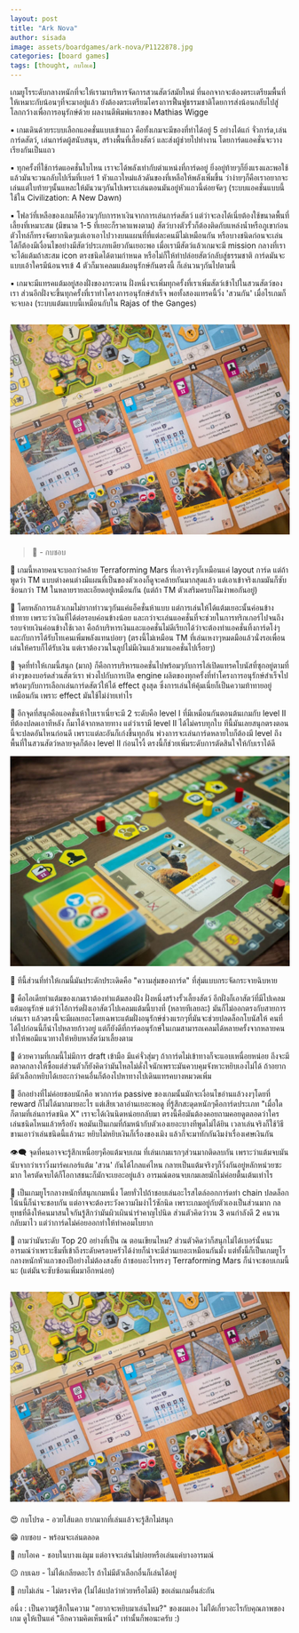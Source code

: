 ```yaml
---
layout: post
title: "Ark Nova"
author: sisada
image: assets/boardgames/ark-nova/P1122878.jpg
categories: [board games]
tags: [thought, กบโอเค]
---
```

เกมยูโรระดับกลางหนักที่จะให้เรามาบริหารจัดการสวนสัตว์สมัยใหม่ ที่นอกจากจะต้องตระเตรียมพื้นที่ให้เหมาะกับน้อนๆที่จะมาอยู่แล้ว ยังต้องตระเตรียมโครงการฟื้นฟูธรรมชาติโดยการส่งน้อนกลับไปสู่โลกกว้างเพื่อการอนุรักษ์ด้วย ผลงานตีพิมพ์แรกของ Mathias Wigge

▪️ เกมเดินด้วยระบบเลือกแอคชั่นแบบเข้าแถว คือทั้งเกมจะมีของที่ทำได้อยู่ 5 อย่างได้แก่ จั่วการ์ด,เล่นการ์ดสัตว์, เล่นการ์ดผู้สนับสนุน, สร้างพื้นที่เลี้ยงสัตว์ และส่งผู้ช่วยไปทำงาน โดยการ์ดแอคชั่นจะวางเรียงกันเป็นแถว

▪️ ทุกครั้งที่ใช้การ์ดแอคชั่นใบไหน เราจะได้พลังเท่ากับตำแหน่งที่การ์ดอยู่ ยิ่งอยู่ท้ายๆก็ยิ่งแรงและพอใช้แล้วมันจะวนกลับไปเริ่มที่เบอร์ 1 หัวแถวใหม่แล้วดันของที่เหลือให้พลังเพิ่มขึ้น ว่าง่ายๆก็คือเราอยากจะเล่นแต่ใบท้ายๆนั้นแหละให้มันวนๆกันไปเพราะเล่นตอนมันอยู่หัวแถวนี้ด๋อยจัดๆ
(ระบบแอคชั่นแบบนี้ใช้ใน Civilization: A New Dawn)

▪️ โฟลว์ที่เหลือของเกมก็คือวนๆกับการหาเงินจากการเล่นการ์ดสัตว์ แต่ว่าจะลงได้เนี่ยต้องใช้ขนาดพื้นที่เลี้ยงที่เหมาะสม (มีขนาด 1-5 ที่เยอะก็ราคาแพงตาม) สัตว์บางตัวรั้วก็ต้องติดกับแหล่งน้ำหรือภูเขาก่อน ตัวไทล์ก็ทรงจัดยากนิดๆแต่เอาเอาไปวางบนแผนที่ที่แต่ละคนมีไม่เหมือนกัน หรือบางชนิดก่อนจะเล่นได้ก็ต้องมีเงื่อนไขอย่างมีสัตว์ประเภทเดียวกันเยอะพอ เมื่อเรามีสัตว์แล้วเกมจะมี mission กลางที่เราจะได้แต้มถ้าสะสม icon ตรงชนิดได้ตามกำหนด หรือไม่ก็ให้ทำปล่อยสัตว์กลับสู่ธรรมชาติ การ์ดมันจะแบบเอ้าใครมีน้อนจรเข้ 4 ตัวก็มาเคลมแต้มอนุรักษ์กันตรงนี้ ก็เล่นวนๆกันไปตามนี้

▪️ เกมจะมีแทรคแต้มอยู่สองฝั่งของกระดาน ฝั่งหนึ่งจะเพิ่มทุกครั้งที่เราเพิ่มสัตว์เข้าไปในสวนสัตว์ของเรา ส่วนอีกฝั่งจะขึ้นทุกครั้งที่เราทำโครงการอนุรักษ์สำเร็จ พอทั้งสองแทรคนี้วิ่ง 'สวนกัน' เมื่อไรเกมก็จะจบลง (ระบบแต้มแบบนี้เหมือนกับใน Rajas of the Ganges)

![alt tag](/assets/boardgames/ark-nova/P1122503.jpg)
---

> 🐸 - กบชอบ

🔹 เกมนี้หลายคนจะบอกว่าคล้าย Terraforming Mars ที่เอาจริงๆก็เหมือนแค่ layout การ์ด แต่ถ้าพูดว่า TM แบบต่างคนต่างมีแผนที่เป็นของตัวเองก็ดูจะคล้ายกันมากสุดแล้ว แต่เอาเข้าจริงเกมมันก็ซับซ้อนกว่า TM ในหลายรายละเอียดอยู่เหมือนกัน (แต่ถ้า TM ตัวเสริมครบก็งึมงำพอกันอยู่)

🔹 โดยหลักการแล้วเกมไม่ยากทำวนๆกันแค่แอ็คชั่นห้าแบบ แต่การเล่นให้ได้แต้มเยอะนั้นค่อนข้างท้าทาย เพราะว่าเงินที่ได้ต่อรอบค่อนข้างน้อย และกว่าจะเล่นแอคชั่นที่จะช่วยในการทริกเกอร์ไปจนถึงรอบจ่ายเงินค่อนข้างใช้เวลา คือถ้าบริหารเงินและแอคชั่นไม่ดีเรียกได้ว่าจะต้องทำแอคชั่นทิ้งการ์ดโง่ๆและกับการได้รับโทเคนเพิ่มพลังแทนบ่อยๆ (ตรงนี้ไม่เหมือน  TM ที่เล่นเหงาๆหมดมือแล้วนั่งรอเพื่อนเล่นให้ครบก็ได้รับเงิน แต่เราต้องวนในลูปไม่มีเงินแล้วเผาแอคชั่นไปเรื่อยๆ)

🔹 จุดที่ทำให้เกมนี้สนุก (มาก) ก็คือการบริหารแอคชั่นไปพร้อมๆกับการไล่เปิดแทรคโบนัสที่ซุกอยู่ตามที่ต่างๆของบอร์ดส่วนสัตว์เรา พ่วงไปกับการเปิด engine ผลิตของทุกครั้งที่ทำโครงการอนุรักษ์สำเร็จไปพร้อมๆกับการเลือกเล่นการ์ดสัตว์ให้ได้ effect สูงสุด ซึ่งการเล่นให้คุ้มเนี่ยก็เป็นความท้าทายอยู่เหมือนกัน เพราะ effect มันใช้ไม่ง่ายเท่าไร 

🔹 อีกจุดที่สนุกคือแอคชั่นห้าใบเราเนี่ยจะมี 2 ระดับคือ level I ที่มีเหมือนกันตอนต้นเกมกับ level II ที่ต้องปลดเอาทีหลัง ก็มาได้จากหลายทาง แต่ว่าเรามี level II ได้ไม่ครบทุกใบ ทีนี้มันเลยสนุกตรงตอนนี้จะปลดอันไหนก่อนดี เพราะแต่ละอันก็เก่งขึ้นทุกอัน พ่วงการจะเล่นการ์ดหลายใบก็ต้องมี level ถึง พื้นที่ในสวนสัตว์หลายจุดก็ต้อง level II ก่อนไรงี้ ตรงนี้ก็ช่วยเพิ่มระดับการตัดสินใจให้กับเราได้ดี 

![alt tag](/assets/boardgames/ark-nova/P1122881.jpg)

🔸 ทีนี้ส่วนที่ทำให้เกมนี้มันประดักประเดิดคือ "ความสุ่มของการ์ด" ที่สุ่มแบบกระจัดกระจายฉิบหาย

🔸 คือไอเดียทำแต้มของเกมเราต้องทำแต้มสองฝั่ง ฝั่งหนึ่งสร้างรั้วเลี้ยงสัตว์ อีกฝั่งก็เอาสัตว์ที่มีไปเคลมแต้มอนุรักษ์ แต่ว่าไอ้การ์ดฝั่งเอาสัตว์ไปเคลมแต้มนี้บางที่ (หลายทีเลยละ) มันก็ไม่ออกตรงกับสายการเล่นเรา แล้วตรงนี้จะมีผลเยอะโดยเฉพาะแต้มฝั่งอนุรักษ์ช่วงแรกๆที่มันจะช่วยปลดล็อกโบนัสให้ คนที่ได้ไปก่อนนี้ก็นำไปหลายก้าวอยู่  แต่ก็ยังดีที่การ์ดอนุรักษ์ในเกมสามารถเคลมได้หลายครั้งจากหลายคนทำให้พอมีแนวทางให้หยิบหาสัตว์มาเลี้ยงตาม

🔸 ด้วยความที่เกมนี้ไม่มีการ draft เข้ามือ มีแค่จั่วสุ่มๆ ถ้าการ์ดไม่เข้าทางก็จะแอบเหนื่อยหน่อย ถีงจะมีตลาดกลางให้ซื้อแต่ส่วนตัวก็ยังคิดว่ามันไหลไม่ดั่งใจนักเพราะมันควบคุมจังหวะหยิบเองไม่ได้ ถ้าอยากมีตัวเลือกหยิบได้เยอะกว่าคนอื่นก็ต้องไปหาทางไปเดินแทรคบางหมวดเพิ่ม

🔸 อีกอย่างที่ไม่ค่อยชอบนักคือ พวกการ์ด passive ของเกมนั้นมักจะเงื่อนไขอ่านแล้วงงๆโดยที่ reward ก็ไม่ได้มากมายอะไร แต่เสียเวลาอ่านเยอะพอดู ที่รู้สึกสะดุดหนักๆคือการ์ดประเภท "เมื่อใดก็ตามที่เล่นการ์ดชนิด X" เราจะได้เงินนิดหน่อยกลับมา ตรงนี้คือมันต้องคอยถามคอยดูตลอดว่าใครเล่นชนิดไหนแล้วหรือยัง พอมันเป็นเกมที่ก้มหน้ากับตัวเองเยอะบางทีพูดไม่ได้ยิน เวลาเล่นจริงก็ใช้วิธีขานเอาว่าเล่นชนิดนี้แล้วนะ หยิบไม่หยิบเงินก็เรื่องของเมิง แล้วก็จะมาทักกันงึมงำเรื่องเศษเงินกัน 

👁‍🗨 จุดที่คนอาจจะรู้สึกเหนื่อยๆคือแต้มจบเกม ที่เล่นเกมแรกๆส่วนมากติดลบกัน เพราะว่าแต้มจบมันนับจากว่าเราวิ่งมาร์คเกอร์แต้ม 'สวน' กันได้ไกลแค่ไหน กลายเป็นแต้มจริงๆก็วิ่งกันอยู่หลักหน่วยซะมาก ใครตัดจบได้ก็โอกาสชนะก็มักจะเยอะอยู่แล้ว อารมณ์ตอนจบเกมเลยมักไม่ค่อยตื้นเต้นเท่าไร

💬 เป็นเกมยูโรกลางหนักที่สนุกเกมหนึ่ง โดยทั่วไปถ้าชอบเล่นอะไรสไตล์ออกการ์ดทำ chain ปลดล็อกโน้นนี้ก็น่าจะชอบกัน แต่อาจจะต้องระวังความงึมงำไว้ซักนิด เพราะเกมอยู่กับตัวเองเป็นส่วนมาก กลยุทธที่ดึงให้คนมาสนใจกันรู้สึกว่ามันผิวเผินน่ารำคาญไปนิด ส่วนตัวคิดว่าวน 3 คนกำลังดี 2 คนวนกลับมาไว แต่ว่าการ์ดไม่ค่อยออกทำให้ทำคอมโบยาก

💬 ถามว่ามันระดับ Top 20 อย่างที่เป็น ณ ตอนเขียนไหม? ส่วนตัวคิดว่าก็สนุกไม่ได้เบอร์นั้นนะ อารมณ์ว่าเพราะธีมที่เข้าถีงระดับครอบครัวได้ง่ายก็น่าจะมีส่วนเยอะเหมือนกันมั้ง แต่ทั้งนี้ก็เป็นเกมยูโรกลางหนักหัวแถวของปีอย่างไม่ต้องสงสัย ถ้าชอบอะไรทรงๆ Terraforming Mars ก็น่าจะชอบเกมนี้นะ (แต่มันจะซับซ้อนเพิ่มมาอีกหน่อย)

![alt tag](/assets/boardgames/ark-nova/P1122503.jpg)
---


😍 กบโปรด - อวยไส้แตก ยากมากที่เล่นแล้วจะรู้สึกไม่สนุก

😁 กบชอบ - พร้อมจะเล่นตลอด

🙂 กบโอเค - ชอบในบางแง่มุม แต่อาจจะเล่นไม่บ่อยหรือเล่นแค่บางอารมณ์

😐 กบเฉย - ไม่ได้เกลียดอะไร ถ้าไม่มีตัวเลือกอื่นก็เล่นได้อยู่

🖕 กบไม่เล่น - ไม่ตรงจริต (ไม่ได้แปลว่าห่วยหรือไม่ดี) ขอเล่นเกมอื่นล่ะกัน

อนึ่ง : เป็นความรู้สึกในความ "อยากจะหยิบมาเล่นไหม?" ของผมเอง ไม่ได้เกี่ยวอะไรกับคุณภาพของเกม ดูให้เป็นแค่ "อีกความคิดเห็นหนึ่ง" เท่านั้นก็พอนะครับ :)




